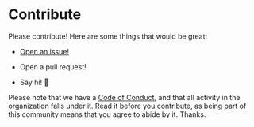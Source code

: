 # Contribute

Please contribute! Here are some things that would be great:

- [Open an issue!](https://github.com/risadams/ally-cat/issues/new)

- Open a pull request!
- Say hi! :wave:

Please note that we have a [Code of Conduct](CODE_OF_CONDUCT.md), and that all activity in the organization falls under it. Read it before you contribute, as being part of this community means that you agree to abide by it. Thanks.
